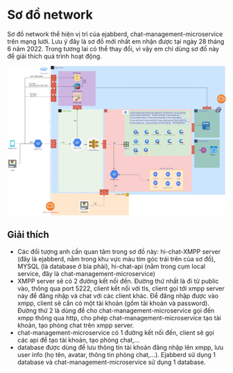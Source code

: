 
# Sơ đồ network

Sơ đồ network thể hiện vị trí của ejabberd, chat-management-microservice trên mạng lưới. Lưu ý đây là sơ đồ mới nhất em nhận được tại ngày 28 tháng 6 năm 2022. Trong tương lai có thể thay đổi, vì vậy em chỉ dùng sơ đồ này để giải thích quá trình hoạt động.



![alt text](https://github.com/duyv2/bangiao/blob/main/public/so_do_net_work.png?raw=true)

## Giải thích 
* Các đối tượng anh cần quan tâm trong sơ đồ này: hi-chat-XMPP server (đây là ejabberd, nằm trong khu vực màu tím góc trái trên của sơ đồ), MYSQL (là database ở bìa phải), hi-chat-api (nằm trong cụm local service, đây là chat-management-microservice)
* XMPP server sẽ có 2 đường kết nối đến. Đường thứ nhất là đi từ public vào, thông qua port 5222, client kết nối với tls, client gọi tới xmpp server này để đăng nhập và chat với các client khác. Để đăng nhập được vào xmpp, client sẽ cần có một tài khoản (gồm tài khoản và password). Đường thứ 2 là dùng để cho chat-management-microservice gọi đến xmpp thông qua http, cho phép chat-management-microservice tạo tài khoản, tạo phòng chat trên xmpp server.
* chat-management-microservice có 1 đường kết nối đến,  client sẽ gọi các api để tạo tài khoản, tạo phòng chat,...
* database được dùng để lưu thông tin tài khoản đăng nhập lên xmpp, lưu user info (họ tên, avatar, thông tin phòng chat,...). Ejabberd sử dụng 1 database và chat-management-microservice sử dụng 1 database. 
